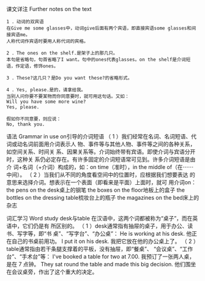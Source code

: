 课文详注 Further notes on the text
```
1 ．动词的双宾语 
在Give me some glasses中，动词give后面有两个宾语，即直接宾语some glasses和间接宾语me。
人称代词作宾语时要用人称代词的宾格。

2 ．The ones on the shelf.是架子上的那几只。 
本句是省略句，句首省略了I want。句中的ones代表glasses。on the shelf是介词短语，作定语，修饰ones。 

3 ．These?这几只？是Do you want these?的省略形式。 

4 ．Yes, please.是的，请拿给我。 
当别人问你要不要某物而你同意要时，就可用这句话。又如： 
Will you have some more wine? 
Yes, please. 

假如你不同意要，则应说： 
No, thank you. 
```


语法 Grammar in use 
on引导的介词短语 
（ 1 ）我们经常在名词、名词短语、代词或动名词前面用介词表示人 
物、事件等与其他人物、事件等之间的各种关系，如空间关系、时间关 
系、因果关系等。介词始终带有宾语。即使介词与宾语分开时，这种关 
系仍必定存在。有许多固定的介词短语常可见到。许多介词短语是由介 
词+名词（+介词）构成的，如：on time（准时），in the middle of（在⋯⋯ 
中间）。 
（ 2 ）当我们从不同的角度看空间中的位置时，应根据我们想要表达 
的意思来选择介词。想表示在一个表面（即看来是平面）上面时，就可 
用介词on： 
the pens on the desk桌上的钢笔 
the boxes on the floor地板上的盒子 
the bottles on the dressing table梳妆台上的瓶子 
the magazines on the bed床上的杂志 


词汇学习 Word study 
desk与table 
在汉语中，这两个词都被称为“桌子”，而在英语中，它们仍是有 
所区别的。 
（ 1 ）desk通常指有抽屉的桌子，用于办公、读书、写字等，即“书 
桌”、“写字台”、“办公桌”： 
He is working at his desk. 
他正在自己的书桌前用功。 
I put it on his desk. 
我把它放在他的办公桌上了。 
（ 2 ）table通常指由若干条腿支撑着的平板，没有抽屉，即“餐桌”、 
“会议桌”、“工作台”、“手术台”等： 
I've booked a table for two at 7.00. 
我预订了一张两人桌，是在 7 点钟。 
They sat round the table and made this big decision. 
他们围坐在会议桌旁，作出了这个重大的决定。 